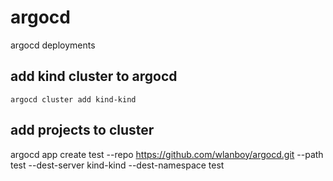 # argocd
argocd deployments

## add kind cluster to argocd
```
argocd cluster add kind-kind
```

## add projects to cluster
argocd app create test --repo https://github.com/wlanboy/argocd.git --path test --dest-server kind-kind --dest-namespace test
